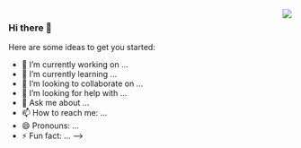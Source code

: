 <img align='right' src="[![Top Langs](https://github-readme-stats.vercel.app/api/top-langs/?username=Nikitonu4](https://github.com/anuraghazra/github-readme-stats)">

### Hi there 👋

Here are some ideas to get you started:

- 🔭 I’m currently working on ...
- 🌱 I’m currently learning ...
- 👯 I’m looking to collaborate on ...
- 🤔 I’m looking for help with ...
- 💬 Ask me about ...
- 📫 How to reach me: ...
- 😄 Pronouns: ...
- ⚡ Fun fact: ...
-->
